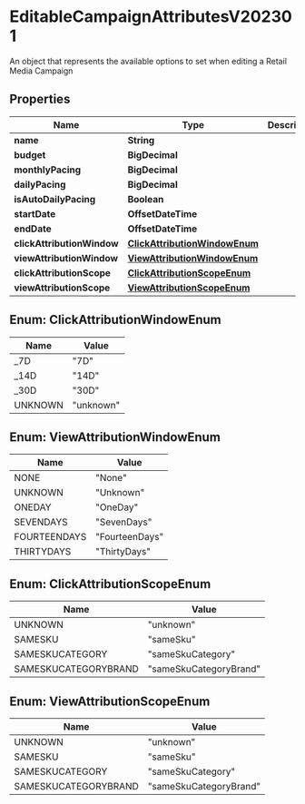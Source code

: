 

# EditableCampaignAttributesV202301

An object that represents the available options to set when editing a Retail Media Campaign

## Properties

Name | Type | Description | Notes
------------ | ------------- | ------------- | -------------
**name** | **String** |  | 
**budget** | **BigDecimal** |  |  [optional]
**monthlyPacing** | **BigDecimal** |  |  [optional]
**dailyPacing** | **BigDecimal** |  |  [optional]
**isAutoDailyPacing** | **Boolean** |  | 
**startDate** | **OffsetDateTime** |  | 
**endDate** | **OffsetDateTime** |  | 
**clickAttributionWindow** | [**ClickAttributionWindowEnum**](#ClickAttributionWindowEnum) |  | 
**viewAttributionWindow** | [**ViewAttributionWindowEnum**](#ViewAttributionWindowEnum) |  | 
**clickAttributionScope** | [**ClickAttributionScopeEnum**](#ClickAttributionScopeEnum) |  |  [optional]
**viewAttributionScope** | [**ViewAttributionScopeEnum**](#ViewAttributionScopeEnum) |  |  [optional]



## Enum: ClickAttributionWindowEnum

Name | Value
---- | -----
_7D | &quot;7D&quot;
_14D | &quot;14D&quot;
_30D | &quot;30D&quot;
UNKNOWN | &quot;unknown&quot;



## Enum: ViewAttributionWindowEnum

Name | Value
---- | -----
NONE | &quot;None&quot;
UNKNOWN | &quot;Unknown&quot;
ONEDAY | &quot;OneDay&quot;
SEVENDAYS | &quot;SevenDays&quot;
FOURTEENDAYS | &quot;FourteenDays&quot;
THIRTYDAYS | &quot;ThirtyDays&quot;



## Enum: ClickAttributionScopeEnum

Name | Value
---- | -----
UNKNOWN | &quot;unknown&quot;
SAMESKU | &quot;sameSku&quot;
SAMESKUCATEGORY | &quot;sameSkuCategory&quot;
SAMESKUCATEGORYBRAND | &quot;sameSkuCategoryBrand&quot;



## Enum: ViewAttributionScopeEnum

Name | Value
---- | -----
UNKNOWN | &quot;unknown&quot;
SAMESKU | &quot;sameSku&quot;
SAMESKUCATEGORY | &quot;sameSkuCategory&quot;
SAMESKUCATEGORYBRAND | &quot;sameSkuCategoryBrand&quot;



